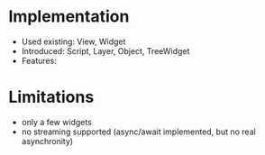 # Implementation
- Used existing: View, Widget
- Introduced: Script, Layer, Object, TreeWidget
- Features: 

# Limitations
- only a few widgets
- no streaming supported (async/await implemented, but no real asynchronity)